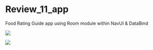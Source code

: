 # Review_11_app
Food Rating Guide app using Room module within NavUI &amp; DataBind

![](https://raw.githubusercontent.com/QueenieCplusplus/Review_11_app/main/output1.png)

![](https://raw.githubusercontent.com/QueenieCplusplus/Review_11_app/main/output2.png)
